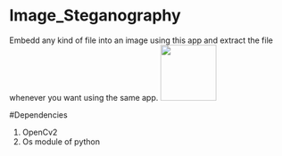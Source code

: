 # Image_Steganography

Embedd any kind of file into an image using this app and extract the file whenever you want using the same app.
<img height="100px" src="https://i.pinimg.com/originals/29/25/d4/2925d4a7177ace6b736800cced78d90b.gif" alt=""/>

#Dependencies
1. OpenCv2 
2. Os module of python

